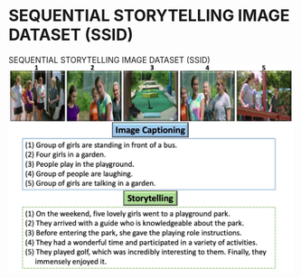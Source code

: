 # SEQUENTIAL STORYTELLING IMAGE DATASET (SSID)
SEQUENTIAL STORYTELLING IMAGE DATASET (SSID)
![example story screen capture](assets/Image_Image.jpeg) 

